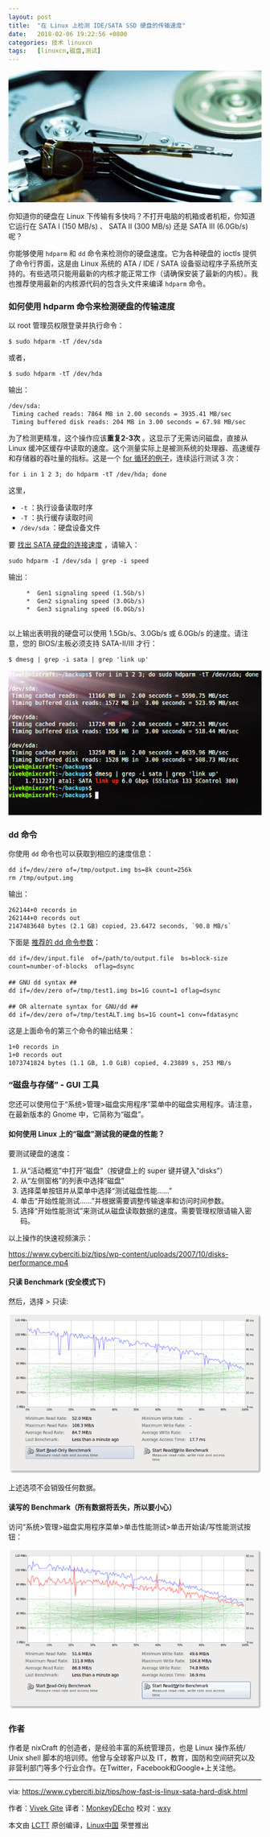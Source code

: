 ```yaml
---
layout: post
title:	"在 Linux 上检测 IDE/SATA SSD 硬盘的传输速度"
date:	2018-02-06 19:22:56 +0800 
categories:	技术 linuxcn 
tags:	[linuxcn,磁盘,测试]
---
```



![](/Asserts/Images/album/201802/06/192251yo898kcvcc24cqhp.jpg)


你知道你的硬盘在 Linux 下传输有多快吗？不打开电脑的机箱或者机柜，你知道它运行在 SATA I (150 MB/s) 、 SATA II (300 MB/s) 还是 SATA III (6.0Gb/s) 呢？


你能够使用 `hdparm` 和 `dd` 命令来检测你的硬盘速度。它为各种硬盘的 ioctls 提供了命令行界面，这是由 Linux 系统的 ATA / IDE / SATA 设备驱动程序子系统所支持的。有些选项只能用最新的内核才能正常工作（请确保安装了最新的内核）。我也推荐使用最新的内核源代码的包含头文件来编译 `hdparm` 命令。


### 如何使用 hdparm 命令来检测硬盘的传输速度


以 root 管理员权限登录并执行命令：



```
$ sudo hdparm -tT /dev/sda

```

或者，



```
$ sudo hdparm -tT /dev/hda

```

输出：



```
/dev/sda:
 Timing cached reads: 7864 MB in 2.00 seconds = 3935.41 MB/sec
 Timing buffered disk reads: 204 MB in 3.00 seconds = 67.98 MB/sec

```

为了检测更精准，这个操作应该**重复2-3次** 。这显示了无需访问磁盘，直接从 Linux 缓冲区缓存中读取的速度。这个测量实际上是被测系统的处理器、高速缓存和存储器的吞吐量的指标。这是一个 [for 循环的例子](https://www.cyberciti.biz/faq/bash-for-loop/)，连续运行测试 3 次：



```
for i in 1 2 3; do hdparm -tT /dev/hda; done

```

这里，


* `-t` ：执行设备读取时序
* `-T` ：执行缓存读取时间
* `/dev/sda` ：硬盘设备文件


要 [找出 SATA 硬盘的连接速度](https://www.cyberciti.biz/faq/linux-command-to-find-sata-harddisk-link-speed/) ，请输入：



```
sudo hdparm -I /dev/sda | grep -i speed

```

输出：



```
     *  Gen1 signaling speed (1.5Gb/s)
     *  Gen2 signaling speed (3.0Gb/s)
     *  Gen3 signaling speed (6.0Gb/s)


```

以上输出表明我的硬盘可以使用 1.5Gb/s、3.0Gb/s 或 6.0Gb/s 的速度。请注意，您的 BIOS/主板必须支持 SATA-II/III 才行：



```
$ dmesg | grep -i sata | grep 'link up'

```

[![Linux Check IDE SATA SSD Hard Disk Transfer Speed](/Asserts/Images/album/201802/06/192257w78t9tpt17k7r72k.jpg)](https://www.cyberciti.biz/tips/wp-content/uploads/2007/10/Linux-Check-IDE-SATA-SSD-Hard-Disk-Transfer-Speed.jpg)


### dd 命令


你使用 `dd` 命令也可以获取到相应的速度信息：



```
dd if=/dev/zero of=/tmp/output.img bs=8k count=256k
rm /tmp/output.img

```

输出：



```
262144+0 records in
262144+0 records out
2147483648 bytes (2.1 GB) copied, 23.6472 seconds, `90.8 MB/s`

```

下面是 [推荐的 dd 命令参数](https://www.cyberciti.biz/faq/howto-linux-unix-test-disk-performance-with-dd-command/)：



```
dd if=/dev/input.file  of=/path/to/output.file  bs=block-size  count=number-of-blocks  oflag=dsync

## GNU dd syntax ##
dd if=/dev/zero of=/tmp/test1.img bs=1G count=1 oflag=dsync

## OR alternate syntax for GNU/dd ##
dd if=/dev/zero of=/tmp/testALT.img bs=1G count=1 conv=fdatasync

```

这是上面命令的第三个命令的输出结果：



```
1+0 records in
1+0 records out
1073741824 bytes (1.1 GB, 1.0 GiB) copied, 4.23889 s, 253 MB/s

```

### “磁盘与存储” - GUI 工具


您还可以使用位于“系统>管理>磁盘实用程序”菜单中的磁盘实用程序。请注意，在最新版本的 Gnome 中，它简称为“磁盘”。


#### 如何使用 Linux 上的“磁盘”测试我的硬盘的性能？


要测试硬盘的速度：


1. 从“活动概览”中打开“磁盘”（按键盘上的 super 键并键入“disks”）
2. 从“左侧窗格”的列表中选择“磁盘”
3. 选择菜单按钮并从菜单中选择“测试磁盘性能……”
4. 单击“开始性能测试……”并根据需要调整传输速率和访问时间参数。
5. 选择“开始性能测试”来测试从磁盘读取数据的速度。需要管理权限请输入密码。


以上操作的快速视频演示：


<https://www.cyberciti.biz/tips/wp-content/uploads/2007/10/disks-performance.mp4>


#### 只读 Benchmark (安全模式下)


然后，选择 > 只读:


![Fig.01: Linux Benchmarking Hard Disk Read Only Test Speed](/Asserts/Images/album/201802/06/192257lmuyvttkzzz1zx0v.png "Linux Benchmark Hard Disk Speed")


上述选项不会销毁任何数据。


#### 读写的 Benchmark（所有数据将丢失，所以要小心）


访问“系统>管理>磁盘实用程序菜单>单击性能测试>单击开始读/写性能测试按钮：


![Fig.02:Linux Measuring read rate, write rate and access time](/Asserts/Images/album/201802/06/192257v48g48fr4vgmrrdb.png "Linux Hard Disk Benchmark Read / Write Rate and Access Time")


### 作者


作者是 nixCraft 的创造者，是经验丰富的系统管理员，也是 Linux 操作系统/ Unix shell 脚本的培训师。他曾与全球客户以及 IT，教育，国防和空间研究以及非营利部门等多个行业合作。在Twitter，Facebook和Google+上关注他。




---


via: <https://www.cyberciti.biz/tips/how-fast-is-linux-sata-hard-disk.html>


作者：[Vivek Gite](https://www.cyberciti.biz/) 译者：[MonkeyDEcho](https://github.com/MonkeyDEcho) 校对：[wxy](https://github.com/wxy)


本文由 [LCTT](https://github.com/LCTT/TranslateProject) 原创编译，[Linux中国](https://linux.cn/) 荣誉推出
